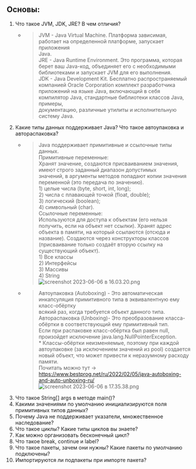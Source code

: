 ## Основы:
1. Что такое ЈѴM, JDK, JRE? В чем отличия?
   * > JVM - Java Virtual Machine. Платформа зависимая, работает на определенной платформе, запускает приложения  
   Java.  
   JRE - Java Runtime Environment. Это программа, которая берет ваш Java-код, объединяет его с необходимыми  
   библиотеками и запускает JVM для его выполнения.  
   JDK - Java Development Kit. Бесплатно распространяемый компанией Oracle Corporation комплект разработчика  
   приложений на языке Java, включающий в себя компилятор Java, стандартные библиотеки классов Java, примеры,  
   документацию, различные утилиты и исполнительную систему Java.
2. Какие типы данных поддерживает Java? Что такое автоупаковка и автораспаковка?
   * > Java поддерживает примитивные и ссылочные типы данных.  
   Примитивные переменные:  
   Хранят значение, создаются присваиванием значения, имеют строго заданный диапазон допустимых  
   значений, в аргументы методов попадают копии значения переменной (это передача по значению).  
         1) целые числа (byte, short, int, long);  
         2) числа с плавающей точкой (float, double);  
         3) логический (boolean);  
         4) символьный (char).  
   Ссылочные переменные:  
   Используются для доступа к объектам (его нельзя получить, если на объект нет ссылки). 
   Хранят адрес объекта в памяти, на который ссылаются (отсюда и название). Создаются через конструкторы классов 
   (присваивание только создаёт вторую ссылку на существующий объект).  
         1) Все классы  
         2) Интерфейсы  
         3) Массивы  
         4) String  
   ![screenshot 2023-06-06 в 16.03.20.png](screenshot%202023-06-06%20%D0%B2%2016.03.20.png)
   * > Автоупаковка (Autoboxing) - Это автоматическая инкапсуляция примитивного типа в эквивалентную ему класс-обёртку  
   всякий раз, когда требуется объект данного типа.  
   Автораспаковка (Unboxing)- Это преобразование класса-обёртки в соответствующий ему примитивный тип.  
   Если при распаковке класс-обёртка был равен null, произойдет исключение java.lang.NullPointerException.  
         * Классы-обёртки неизменяемые, поэтому при каждой автоупаковке (за исключением значений из pool) создается новый 
   объект, что может привести к неразумному расходу памяти.  
   Почитать можно тут -> <https://www.bestprog.net/ru/2022/02/05/java-autoboxing-and-auto-unboxing-ru/>  
   ![screenshot 2023-06-06 в 17.35.38.png](screenshot%202023-06-06%20%D0%B2%2017.35.38.png)
3. Что такое String[] args в методе main()? 
4. Какими значениями по умолчанию инициализируются поля примитивных типов данных? 
5. Почему Java не поддерживает указатели, множественное наследование? 
6. Что такое циклы? Какие типы циклов вы знаете? 
7. Как можно организовать бесконечный цикл? 
8. Что такое break, continue и label? 
9. Что такое пакеты, зачем они нужны? Какие пакеты по умолчанию подключены? 
10. Импортируются ли подпакеты при импорте пакета?